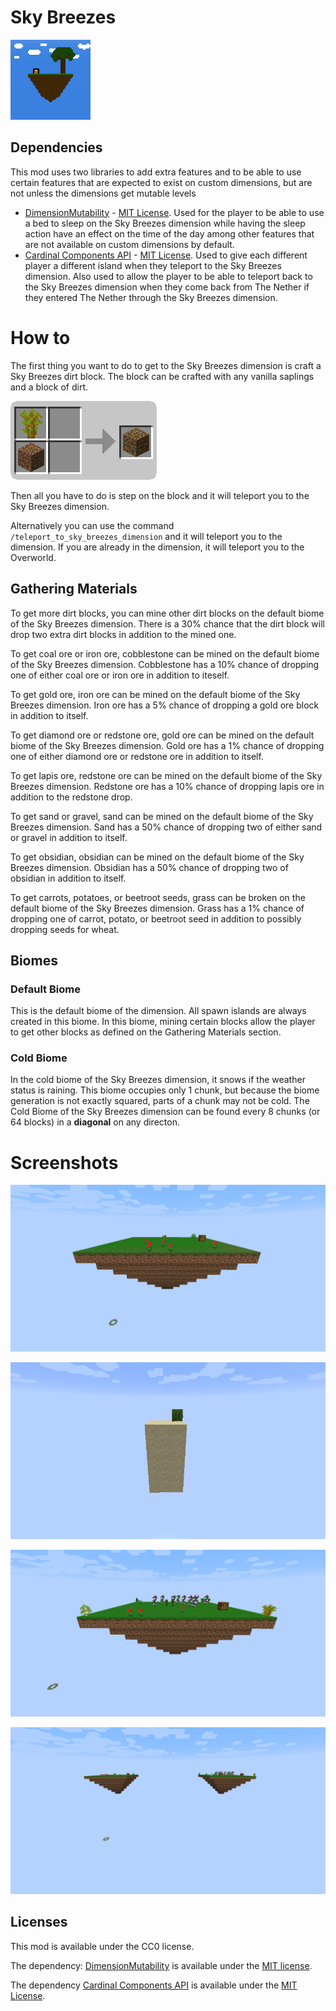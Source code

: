 # Sky Breezes

![Sky Breezes Icon](./src/main/resources/assets/skbrz/icon.png "SkyBreezes")

## Dependencies
This mod uses two libraries to add extra features and to be able to use certain features that are expected to exist on custom dimensions, but are not unless the dimensions get mutable levels
- [DimensionMutability](https://github.com/Linguardium/DimensionMutability/tree/90695d166f9abc1672223219653ce3659e901e3d) - [MIT License](https://github.com/Linguardium/DimensionMutability/blob/90695d166f9abc1672223219653ce3659e901e3d/LICENSE). Used for the player to be able to use a bed to sleep on the Sky Breezes dimension while having the sleep action have an effect on the time of the day among other features that are not available on custom dimensions by default.
- [Cardinal Components API](https://github.com/OnyxStudios/Cardinal-Components-API) - [MIT License](https://github.com/OnyxStudios/Cardinal-Components-API/blob/master/LICENSE.md). Used to give each different player a different island when they teleport to the Sky Breezes dimension. Also used to allow the player to be able to teleport back to the Sky Breezes dimension when they come back from The Nether if they entered The Nether through the Sky Breezes dimension. 
# How to

The first thing you want to do to get to the Sky Breezes dimension is craft a Sky Breezes dirt block. The block can be crafted with any vanilla saplings and a block of dirt.
  
![Sky_Breezes_Dirt Recipe](./Images/SkyBreezes_Dirt.apng)

Then all you have to do is step on the block and it will teleport you to the Sky Breezes dimension.

Alternatively you can use the command `/teleport_to_sky_breezes_dimension` and it will teleport you to the dimension. If you are already in the dimension, it will teleport you to the Overworld.

## Gathering Materials
To get more dirt blocks, you can mine other dirt blocks on the default biome of the Sky Breezes dimension. There is a 30% chance that the dirt block will drop two extra dirt blocks in addition to the mined one.

To get coal ore or iron ore, cobblestone can be mined on the default biome of the Sky Breezes dimension.
Cobblestone has a 10% chance of dropping one of either coal ore or iron ore in addition to iteself.

To get gold ore, iron ore can be mined on the default biome of the Sky Breezes dimension.
Iron ore has a 5% chance of dropping a gold ore block in addition to itself.

To get diamond ore or redstone ore, gold ore can be mined on the default biome of the Sky Breezes dimension.
Gold ore has a 1% chance of dropping one of either diamond ore or redstone ore in addition to itself.

To get lapis ore, redstone ore can be mined on the default biome of the Sky Breezes dimension.
Redstone ore has a 10% chance of dropping lapis ore in addition to the redstone drop.

To get sand or gravel, sand can be mined on the default biome of the Sky Breezes dimension.
Sand has a 50% chance of dropping two of either sand or gravel in addition to itself.

To get obsidian, obsidian can be mined on the default biome of the Sky Breezes dimension.
Obsidian has a 50% chance of dropping two of obsidian in addition to itself.

To get carrots, potatoes, or beetroot seeds, grass can be broken on the default biome of the Sky Breezes dimension.
Grass has a 1% chance of dropping one of carrot, potato, or beetroot seed in addition to possibly dropping seeds for wheat.

## Biomes
### Default Biome
This is the default biome of the dimension. 
All spawn islands are always created in this biome.
In this biome, mining certain blocks allow the player to get other blocks as defined on the
Gathering Materials section.

### Cold Biome
In the cold biome of the Sky Breezes dimension, it snows if the weather status is raining.
This biome occupies only 1 chunk, but because the biome generation is not exactly squared,
parts of a chunk may not be cold. The Cold Biome of the Sky Breezes dimension can be found every 8 chunks 
(or 64 blocks) in a **diagonal** on any directon.

# Screenshots

![Spawn Island](./Images/SpawnIsland.png)

![Island with Cactus](./Images/IslandWithCactus.png)

![Island with Saplings](./Images/IslandWithSaplings.png)

![Two Islands](./Images/TwoIslands.png)

## Licenses

This mod is available under the CC0 license. 

The dependency: [DimensionMutability](https://github.com/Linguardium/DimensionMutability/tree/90695d166f9abc1672223219653ce3659e901e3d) is available under the [MIT license](https://github.com/Linguardium/DimensionMutability/blob/90695d166f9abc1672223219653ce3659e901e3d/LICENSE).

The dependency [Cardinal Components API](https://github.com/OnyxStudios/Cardinal-Components-API) is available under the [MIT License](https://github.com/OnyxStudios/Cardinal-Components-API/blob/master/LICENSE.md).

